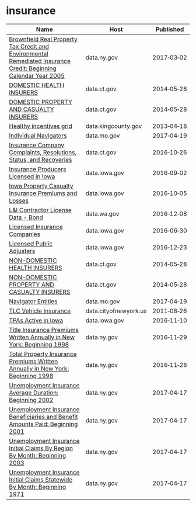 # insurance

Name | Host | Published
---- | ---- | ---------
[Brownfield Real Property Tax Credit and Environmental Remediated Insurance Credit: Beginning Calendar Year 2005](../datasets/635g-4qx7.md) | data.ny.gov | 2017&#x2011;03&#x2011;02
[DOMESTIC HEALTH INSURERS](../datasets/ezcu-zec7.md) | data.ct.gov | 2014&#x2011;05&#x2011;28
[DOMESTIC PROPERTY AND CASUALTY INSURERS](../datasets/mjnm-ha2j.md) | data.ct.gov | 2014&#x2011;05&#x2011;28
[Healthy incentives grid](../datasets/5kqr-fnk9.md) | data.kingcounty.gov | 2013&#x2011;04&#x2011;18
[Individual Navigators](../datasets/w5xs-s3mj.md) | data.mo.gov | 2017&#x2011;04&#x2011;19
[Insurance Company Complaints, Resolutions, Status, and Recoveries](../datasets/t64r-mt64.md) | data.ct.gov | 2016&#x2011;10&#x2011;26
[Insurance Producers Licensed in Iowa](../datasets/n4cc-vqyk.md) | data.iowa.gov | 2016&#x2011;09&#x2011;02
[Iowa Property Casualty Insurance Premiums and Losses](../datasets/inub-pueg.md) | data.iowa.gov | 2016&#x2011;10&#x2011;05
[L&I Contractor License Data - Bond](../datasets/bzff-4fmt.md) | data.wa.gov | 2016&#x2011;12&#x2011;08
[Licensed Insurance Companies](../datasets/tzrk-47xh.md) | data.iowa.gov | 2016&#x2011;06&#x2011;30
[Licensed Public Adjusters](../datasets/rw5w-dmcr.md) | data.iowa.gov | 2016&#x2011;12&#x2011;23
[NON-DOMESTIC HEALTH INSURERS](../datasets/4ef6-cmdg.md) | data.ct.gov | 2014&#x2011;05&#x2011;28
[NON-DOMESTIC PROPERTY AND CASUALTY INSURERS](../datasets/sygv-wsi2.md) | data.ct.gov | 2014&#x2011;05&#x2011;28
[Navigator Entities](../datasets/n7d6-s7dn.md) | data.mo.gov | 2017&#x2011;04&#x2011;19
[TLC Vehicle Insurance](../datasets/cw8b-zbc3.md) | data.cityofnewyork.us | 2011&#x2011;08&#x2011;26
[TPAs Active in Iowa](../datasets/u8cp-3zup.md) | data.iowa.gov | 2016&#x2011;11&#x2011;10
[Title Insurance Premiums Written Annually in New York: Beginning 1998](../datasets/ixxq-mken.md) | data.ny.gov | 2016&#x2011;11&#x2011;29
[Total Property Insurance Premiums Written Annually in New York: Beginning 1998](../datasets/472d-zats.md) | data.ny.gov | 2016&#x2011;11&#x2011;28
[Unemployment Insurance Average Duration: Beginning 2002](../datasets/qkrk-6v78.md) | data.ny.gov | 2017&#x2011;04&#x2011;17
[Unemployment Insurance Beneficiaries and Benefit Amounts Paid: Beginning 2001](../datasets/xbjp-8sra.md) | data.ny.gov | 2017&#x2011;04&#x2011;17
[Unemployment Insurance Initial Claims By Region By Month: Beginning 2003](../datasets/w34r-gwfk.md) | data.ny.gov | 2017&#x2011;04&#x2011;17
[Unemployment Insurance Initial Claims Statewide By Month: Beginning 1971](../datasets/ns8z-xewg.md) | data.ny.gov | 2017&#x2011;04&#x2011;17

